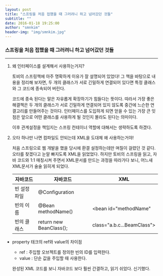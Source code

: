 ```yaml
---
layout: post
title: "스프링을 처음 접했을 때 그러려니 하고 넘어갔던 것들"
subtitle: ""
date: 2016-01-18 19:25:00
author: "smnkim"
header-img: "img/smnkim.jpg"
---
```




### 스프링을 처음 접했을 때 그러려니 하고 넘어갔던 것들
----

1. 왜 인터페이스를 설계해서 사용하는거지?
 
    토비의 스프링책에 아주 명확하게 이유가 잘 설명되어 있었다! 그 책을 바탕으로 내용을 정리해 보자면, 두 개의 클래스가 서로 긴밀하게 연결되어 있다면 특정 클래스와 그 코드에 종속되어 버린다.
    
    코드에 종속 된다는 말은 자유롭게 확장하기가 힘들다는 뜻이다. 따라서 가장 좋은 해결책은 두 개의 클래스가 서로 긴밀하게 연결되어 있지 않도록 중간에 느슨한 연결고리를 만들어주는 것이다. 인터페이스를 도입하게 되면 얻을 수 있는 가장 큰 잇점은 앞으로 어떤 클래스를 사용하게 될 것인지 몰라도 된다는 의미이다.

    이후 관계설정을 책임지는 스프링 컨테이너 역할에 대해서는 생략하도록 하겠다.


2. 오타 하나만 나면 컴파일도 안되는데 XML을 도대체 왜 사용하는거야!
 
    처음 스프링으로 웹 개발을 했을 당시에 환결 설정하는데만 며칠이 걸렸던 것 같다. 오타를 찾겠다고 눈알 빠지도록 XML을 읽었었다. 
    하지만 토비의 스프링을 읽고, 자바 코드와 1:1 매칭시켜 주면서 XML문서를 만드는 과정을 따라가다 보니, 어느새 XML문서가 술술 읽히게 되었다.

    자바코드 |자바코드 | XML
    ----------|----------|-----------
    빈 설정 파일|@Configuration| <beans>
    빈의 이름|@Bean methodName()| <bean id="methodName"
    빈의 클래스|return new BeanClass();| class="a.b.c...BeamClass">

+ property 태크의 ref와 value의 차이점
	+ ref : 주입할 오브젝트를 정의한 빈의 ID를 입력한다.
	+ value : 단순 값을 주입할 때 사용한다.

    완성된 XML 코드를 보니 자바코드 보다 훨씬 간결하고, 읽기 쉬었다. 신기했다.
    

